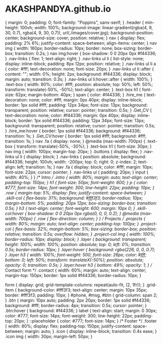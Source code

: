 # AKASHPANDYA.github.io
 {
  margin: 0;
  padding: 0;
  font-family: "Poppins", sans-serif;
}
.header {
  min-height: 100vh;
  width: 100%;
  background-image: linear-gradient(rgba(4, 9, 30, 0.7), rgba(4, 9, 30, 0.7)), url(./images/cover.jpg);
  background-position: center;
  background-size: cover;
  position: relative;
}
nav {
  display: flex;
  padding: 2% 6%;
  justify-content: space-between;
  align-items: center;
}
nav img {
  width: 160px;
  border-radius: 10px;
  border: none;
  box-sizing: border-box;
  transition: 0.2s;
}
nav img:hover {
  box-shadow: 0 0 20px 0px #f44336;
}
.nav-links {
  flex: 1;
  text-align: right;
}
.nav-links ul li {
  list-style: none;
  display: inline-block;
  padding: 8px 12px;
  position: relative;
}
.nav-links ul li a {
  color: #fff;
  text-decoration: none;
  font-size: 20px;
}
.nav-links ul li::after {
  content: "";
  width: 0%;
  height: 2px;
  background: #f44336;
  display: block;
  margin: auto;
  transition: 0.3s;
}
.nav-links ul li:hover::after {
  width: 100%;
}
.text-box {
  width: 90%;
  color: #fff;
  position: absolute;
  top: 50%;
  left: 50%;
  transform: translate(-50%, -50%);
  text-align: center;
}
.text-box h1 {
  font-size: 62px;
  margin-bottom: 40px;
}
span {
  color: #f44336;
}
.hire_me {
  text-decoration: none;
  color: #fff;
  margin: 0px 40px;
  display: inline-block;
  border: 1px solid #fff;
  padding: 12px 34px;
  font-size: 13px;
  background: transparent;
  position: relative;
  cursor: pointer;
  transition: 0.5s;
}
.Get_CV {
  text-decoration: none;
  color: #f44336;
  margin: 0px 40px;
  display: inline-block;
  border: 1px solid #f44336;
  padding: 12px 34px;
  font-size: 13px;
  background: transparent;
  position: relative;
  cursor: pointer;
  transition: 0.5s;
}
.hire_me:hover {
  border: 1px solid #f44336;
  background: #f44336;
  transition: 1s;
}
.Get_CV:hover {
  border: 1px solid #fff;
  background: #fff;
  transition: 1s;
}
nav .fa {
  display: none;
}
@media (max-width: 700px) {
  .text-box {
    transform: translate(-50%, -30%);
  }
  .text-box h1 {
    font-size: 30px;
  }
  nav img {
    width: 100px;
    margin-top: 20px;
  }
  .buttons {
    display: flex;
  }
  .nav-links ul li {
    display: block;
  }
  .nav-links {
    position: absolute;
    background: #f44336;
    height: 100vh;
    width: -200px;
    top: 0;
    right: 0;
    z-index: 2;
    text-align: left;
    transition: 1s;
  }
  nav .fa {
    display: block;
    color: #fff;
    margin: 10px;
    font-size: 22px;
    cursor: pointer;
  }
  .nav-links ul {
    padding: 20px;
  }
  input {
    width: 40%;
  }
}
/* Intro */
.intro {
  width: 80%;
  margin: auto;
  text-align: center;
  padding-top: 150px;
}
h1 {
  font-size: 50px;
  font-weight: 600;
}
p {
  color: #777;
  font-size: 14px;
  font-weight: 300;
  line-height: 22px;
  padding: 10px;
}
.row {
  margin-top: 5%;
  display: flex;
  justify-content: space-between;
}
.skill-col {
  flex-basis: 31%;
  background: #fff3f3;
  border-radius: 10px;
  margin-bottom: 5%;
  padding: 20px 12px;
  box-sizing: border-box;
  transition: 0.5s;
}
h3 {
  text-align: center;
  font-weight: 600;
  margin: 10px 0;
}
.skill-col:hover {
  box-shadow: 0 0 20px 0px rgba(0, 0, 0, 0.2);
}
@media (max-width: 700px) {
  .row {
    flex-direction: column;
  }
}
/* Projects */
.projects {
  width: 80%;
  margin: auto;
  text-align: center;
  padding-top: 100px;
}
.project-col {
  flex-basis: 32%;
  margin-bottom: 5%;
  box-sizing: border-box;
  position: relative;
  transition: 0.5s;
  overflow: hidden;
}
.project-col img {
  width: 100%;
  border-radius: 10px;
  display: block;
}
.layer {
  background: transparent;
  height: 100%;
  width: 100%;
  position: absolute;
  top: 0;
  left: 0%;
  transition: 0.5s;
  border-radius: 10px;
}
.layer:hover {
  background: rgba(226, 0, 0, 0.7);
}
.layer h3 {
  width: 100%;
  font-weight: 500;
  font-size: 26px;
  color: #fff;
  bottom: 0;
  left: 50%;
  transform: translateX(-50%);
  position: absolute;
  opacity: 0;
  transition: 0.5s;
}
.layer:hover h3 {
  bottom: 49%;
  opacity: 1;
}
/* Contact form */
.contact {
  width: 60%;
  margin: auto;
  text-align: center;
  margin-top: 150px;
  border: 1px solid #f44336;
  border-radius: 10px;
}

form {
  display: grid;
  grid-template-columns: repeat(auto-fit, (2, 1fr));
}
.grid-item {
  background-color: #fff3f3;
  text-align: center;
  margin: 10px 35px;
  border: #fff3f3;
  padding: 10px;
}
#phone,
#msg,
#btn {
  grid-column: span 2;
}
.btn {
  margin: 10px auto;
  padding: 2px 20px;
  border: 1px solid #f44336;
  background: #fff;
  border-radius: 4px;
  transition: 0.5s;
  cursor: pointer;
}
.btn:hover {
  background: #f44336;
}
label {
  text-align: start;
  margin: 0 30px;
  color: #777;
  font-size: 14px;
  font-weight: 300;
  line-height: 22px;
  padding-top: 20px;
}
::placeholder {
  color: #777;
  font-size: 14px;
}
/* Footer */
.footer {
  width: 80%;
  display: flex;
  padding-top: 150px;
  justify-content: space-between;
  margin: auto;
}
.icon {
  display: inline-block;
  transition: 0.4s ease;
}
.icon img {
  width: 30px;
  margin-left: 50px;
} 



